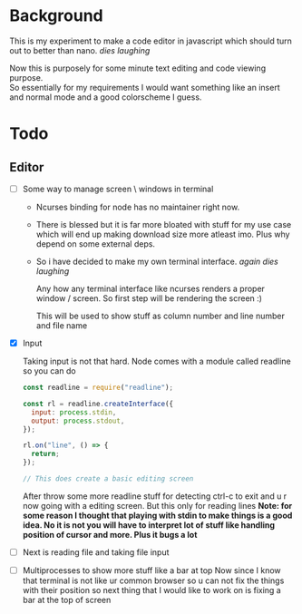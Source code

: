 # Background

This is my experiment to make a code editor in javascript which should turn out to better than nano. _dies laughing_

Now this is purposely for some minute text editing and code viewing purpose.  
So essentially for my requirements I would want something like an insert and normal mode and a good colorscheme I guess.

# Todo

## Editor

- [ ] Some way to manage screen \ windows in terminal

  - Ncurses binding for node has no maintainer right now.
  - There is blessed but it is far more bloated with stuff
    for my use case which will end up making download size
    more atleast imo. Plus why depend on some external deps.

  - So i have decided to make my own terminal interface.
    _again dies laughing_

    Any how any terminal interface like ncurses renders a
    proper window / screen. So first step will be rendering
    the screen :)

    This will be used to show stuff as column number and
    line number and file name

- [x] Input

  Taking input is not that hard. Node comes with a module called readline  
  so you can do

  ```js
  const readline = require("readline");

  const rl = readline.createInterface({
    input: process.stdin,
    output: process.stdout,
  });

  rl.on("line", () => {
    return;
  });

  // This does create a basic editing screen
  ```

  After throw some more readline stuff for detecting ctrl-c to exit and u r
  now going with a editing screen. But this only for reading lines 
  **Note: for some reason I thought that playing with stdin to make things is a 
  good idea. No it is not you will have to interpret lot of stuff like handling 
  position of cursor and more. Plus it bugs a lot**

- [ ] Next is reading file and taking file input
- [ ] Multiprocesses to show more stuff like a bar at top
  Now since I know that terminal is not like ur common browser so u can not fix
  the things with their position so next thing that I would like to work on is 
  fixing a bar at the top of screen
